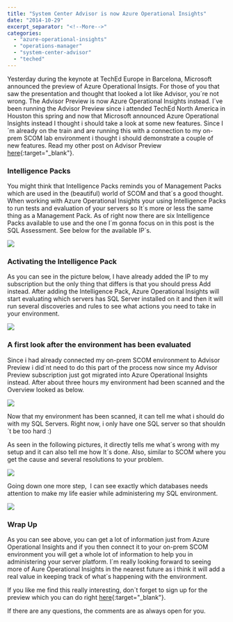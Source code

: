 ```yaml
---
title: "System Center Advisor is now Azure Operational Insights"
date: "2014-10-29"
excerpt_separator: "<!--More-->"
categories: 
  - "azure-operational-insights"
  - "operations-manager"
  - "system-center-advisor"
  - "teched"
---
```


Yesterday during the keynote at TechEd Europe in Barcelona, Microsoft announced the preview of Azure Operational Insigts. For those of you that saw the presentation and thought that looked a lot like Advisor, you´re not wrong. The Advisor Preview is now Azure Operational Insights instead. I´ve been running the Advisor Preview since i attended TechEd North America in Houston this spring and now that Microsoft announced Azure Operational Insights instead I thought i should take a look at some new features. Since I´m already on the train and are running this with a connection to my on-prem SCOM lab environment i thought i should demonstrate a couple of new features. Read my other post on Advisor Preview [here](http://www.viridisit.se/managing-system-center-opsmgr/set-new-system-center-advisor-preview/){:target="_blank"}.
<!--More-->
### Intelligence Packs

You might think that Intelligence Packs reminds you of Management Packs which are used in the (beautiful) world of SCOM and that´s a good thought. When working with Azure Operational Insights your using Intelligence Packs to run tests and evaluation of your servers so It´s more or less the same thing as a Management Pack. As of right now there are six Intelligence Packs available to use and the one I´m gonna focus on in this post is the SQL Assessment. See below for the available IP´s.

![](https://blog.orneling.se/assets/images/2014/10/1-1.jpg)

### Activating the Intelligence Pack

As you can see in the picture below, I have already added the IP to my subscription but the only thing that differs is that you should press Add instead. After adding the Intelligence Pack, Azure Operational Insights will start evaluating which servers has SQL Server installed on it and then it will run several discoveries and rules to see what actions you need to take in your environment.

![](https://blog.orneling.se/assets/images/2014/10/21.jpg)

### A first look after the environment has been evaluated

Since i had already connected my on-prem SCOM environment to Advisor Preview i did´nt need to do this part of the process now since my Advisor Preview subscription just got migrated into Azure Operational Insights instead. After about three hours my environment had been scanned and the Overview looked as below.

![](https://blog.orneling.se/assets/images/2014/10/31.jpg)

Now that my environment has been scanned, it can tell me what i should do with my SQL Servers. Right now, i only have one SQL server so that shouldn´t be too hard :)

As seen in the following pictures, it directly tells me what´s wrong with my setup and it can also tell me how It´s done. Also, similar to SCOM where you get the cause and several resolutions to your problem.

![](https://blog.orneling.se/assets/images/2014/10/41.jpg)

Going down one more step,  I can see exactly which databases needs attention to make my life easier while administering my SQL environment.

![](https://blog.orneling.se/assets/images/2014/10/51.jpg)

### Wrap Up

As you can see above, you can get a lot of information just from Azure Operational Insights and if you then connect it to your on-prem SCOM environment you will get a whole lot of information to help you in administering your server platform. I´m really looking forward to seeing more of Aure Operational Insights in the nearest future as i think it will add a real value in keeping track of what´s happening with the environment.

If you like me find this really interesting, don´t forget to sign up for the preview which you can do right [here](https://preview.opinsights.azure.com/){:target="_blank"}.

If there are any questions, the comments are as always open for you.
